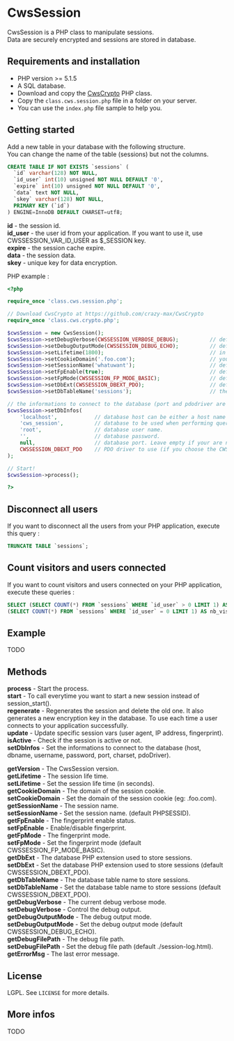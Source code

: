# CwsSession

CwsSession is a PHP class to manipulate sessions.<br />
Data are securely encrypted and sessions are stored in database. 

## Requirements and installation

* PHP version >= 5.1.5
* A SQL database.
* Download and copy the [CwsCrypto](https://github.com/crazy-max/CwsCrypto) PHP class.
* Copy the ``class.cws.session.php`` file in a folder on your server.
* You can use the ``index.php`` file sample to help you.

## Getting started

Add a new table in your database with the following structure.<br />
You can change the name of the table (sessions) but not the columns.

```sql
CREATE TABLE IF NOT EXISTS `sessions` (
  `id` varchar(128) NOT NULL,
  `id_user` int(10) unsigned NOT NULL DEFAULT '0',
  `expire` int(10) unsigned NOT NULL DEFAULT '0',
  `data` text NOT NULL,
  `skey` varchar(128) NOT NULL,
  PRIMARY KEY (`id`)
) ENGINE=InnoDB DEFAULT CHARSET=utf8;
```

**id** - the session id.<br />
**id_user** - the user id from your application. If you want to use it, use CWSSESSION_VAR_ID_USER as $_SESSION key.<br />
**expire** - the session cache expire.<br />
**data** - the session data.<br />
**skey** - unique key for data encryption.<br />

PHP example :

```php
<?php

require_once 'class.cws.session.php';

// Download CwsCrypto at https://github.com/crazy-max/CwsCrypto
require_once 'class.cws.crypto.php';

$cwsSession = new CwsSession();
$cwsSession->setDebugVerbose(CWSSESSION_VERBOSE_DEBUG);          // default CWSSESSION_VERBOSE_QUIET
$cwsSession->setDebugOutputMode(CWSSESSION_DEBUG_ECHO);          // default CWSSESSION_DEBUG_ECHO
$cwsSession->setLifetime(1800);                                  // in seconds (1800s = 30min)
$cwsSession->setCookieDomain('.foo.com');                        // your domain
$cwsSession->setSessionName('whatuwant');                        // default PHPSESSID
$cwsSession->setFpEnable(true);                                  // default true
$cwsSession->setFpMode(CWSSESSION_FP_MODE_BASIC);                // default CWSSESSION_FP_MODE_BASIC (check user agent)
$cwsSession->setDbExt(CWSSESSION_DBEXT_PDO);                     // default CWSSESSION_DBEXT_PDO
$cwsSession->setDbTableName('sessions');                         // the database table name to store sessions (see README.md for structure).

// the informations to connect to the database (port and pdodriver are optional).
$cwsSession->setDbInfos(
    'localhost',            // database host can be either a host name or an IP address.
    'cws_session',          // database to be used when performing queries.
    'root',                 // database user name.
    '',                     // database password.
    null,                   // database port. Leave empty if your are not sure.
    CWSSESSION_DBEXT_PDO    // PDO driver to use (if you choose the CWSSESSION_DBEXT_PDO database extension). Default CWSSESSION_DBDRIVER_MYSQL.
);

// Start!
$cwsSession->process();

?>
```

## Disconnect all users

If you want to disconnect all the users from your PHP application, execute this query :

```sql
TRUNCATE TABLE `sessions`;
```

## Count visitors and users connected

If you want to count visitors and users connected on your PHP application, execute these queries :

```sql
SELECT (SELECT COUNT(*) FROM `sessions` WHERE `id_user` > 0 LIMIT 1) AS nb_connected,
(SELECT COUNT(*) FROM `sessions` WHERE `id_user` = 0 LIMIT 1) AS nb_visitors;
```

## Example

TODO

## Methods

**process** - Start the process.<br />
**start** - To call everytime you want to start a new session instead of session_start().<br />
**regenerate** - Regenerates the session and delete the old one. It also generates a new encryption key in the database. To use each time a user connects to your application successfully.<br />
**update** - Update specific session vars (user agent, IP address, fingerprint).<br />
**isActive** - Check if the session is active or not.<br />
**setDbInfos** - Set the informations to connect to the database (host, dbname, username, password, port, charset, pdoDriver).<br />

**getVersion** - The CwsSession version.<br />
**getLifetime** - The session life time.<br />
**setLifetime** - Set the session life time (in seconds).<br />
**getCookieDomain** - The domain of the session cookie.<br />
**setCookieDomain** - Set the domain of the session cookie (eg: .foo.com).<br />
**getSessionName** - The session name.<br />
**setSessionName** - Set the session name. (default PHPSESSID).<br />
**getFpEnable** - The fingerprint enable status.<br />
**setFpEnable** - Enable/disable fingerprint.<br />
**getFpMode** - The fingerprint mode.<br />
**setFpMode** - Set the fingerprint mode (default CWSSESSION_FP_MODE_BASIC).<br />
**getDbExt** - The database PHP extension used to store sessions.<br />
**setDbExt** - Set the database PHP extension used to store sessions (default CWSSESSION_DBEXT_PDO).<br />
**getDbTableName** - The database table name to store sessions.<br />
**setDbTableName** - Set the database table name to store sessions (default CWSSESSION_DBEXT_PDO).<br />
**getDebugVerbose** - The current debug verbose mode.<br />
**setDebugVerbose** - Control the debug output.<br />
**getDebugOutputMode** - The debug output mode.<br />
**setDebugOutputMode** - Set the debug output mode (default CWSSESSION_DEBUG_ECHO).<br />
**getDebugFilePath** - The debug file path.<br />
**setDebugFilePath** - Set the debug file path (default ./session-log.html).<br />
**getErrorMsg** - The last error message.

## License

LGPL. See ``LICENSE`` for more details.

## More infos

TODO

